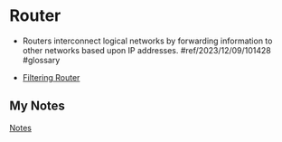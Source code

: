 # Router
- Routers interconnect logical networks by forwarding information to other networks based upon IP addresses. #ref/2023/12/09/101428 #glossary

- [Filtering Router](filtering-router.md)
## My Notes
[Notes](mynotes/router-notes.md)

